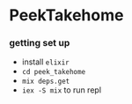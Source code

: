 # PeekTakehome

### getting set up

* install `elixir`
* `cd peek_takehome`
* `mix deps.get`
* `iex -S mix` to run repl